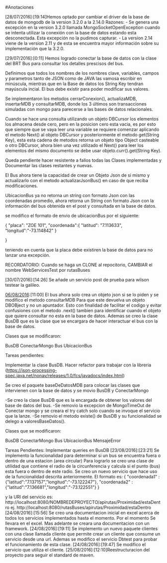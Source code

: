 #Anotaciones

[28/07/2016]:[19:14]Hemos optado por cambiar el driver de la base de datos de mongodb de la version 3.2.0
a la 2.14.0
	Razones:
		- Se genera una excepción en la version 3.2.0 llamada MongoSocketOpenException
		cuando se intenta utilizar la conexión con la base de datos estando esta desconectada.
		Esta excepción no la pudimos capturar.
		- La version 2.14 viene de la version 2.11 y de esta se encuentra mayor información
		sobre su implementación que la 3.2.0.

[29/07/2016]:[0:11] Hemos logrado conectar la base de datos con la clase del BRT Bus para consultar los detalles
prescisos del bus.

Definimos que todos los nombres de los nombres clave, variables, campos y parametros tanto de JSON como de JAVA las vamosa 
escribir en minúscula, mientras que en la Base de datos los String Key tendran mayúscula incial.
El bus debe existir para poder modificar sus valores.

Se implementaron los metodos cerrarConexion(), actualizaMDB, insertarMDB y consultarMDB, donde los 3 últimos
son transacciones simuladas con mongo para parecerse a las bases de datos relacionales.

Cuando se hace una consulta utilizando un objeto DBCursor los elementos los almacena desde cero, pero en la posicion
cero esta vacia, es por esto que siempre que se vaya leer una variable se requiere comenzar aplicando el metodo 
Next() al objeto DBCursor y posteriormente el metodo get(String Key), esta esta cadena de metodos retorna
un objeto tipo Object casteable o otro DBCursor, ahora bien una vez utilizado el Next() para leer los 
elementos del mismo documento se debe usar objeto.curr().get(String Key).

Queda pendiente hacer resistente a fallos todas las Clases implementadas y Documentar las clases restantes
y nuevas.

El Bus ahora tiene la capacidad de crear un Objeto Json de si mismo y actualizarlo con el metodo actualizarJsonBus()
en caso de que reciba modificaciones.

UbicacionBus ya no retorna un string con formato Json con las coordenadas promedio, ahora retorna un String
con formato Json con la información del bus obtenida en el post y consultada en la base de datos.

se modifico el formato de envio de ubicacionBus por el siguiente:

{
  	"placa": "ZOE 101",
	 	"coordenada":{
    		"latitud": "7.113633",
		"longitud":"-73.114842"
			}
  	
}

 teniendo en cuenta que la placa debe existiren la base de datos para no lanzar una excepción.

RECORDATORIO: Cuando se haga un CLONE al repocitorio, CAMBIAR el nombre WebServicesTest por rutasBuses


[30/07/2016]:[14:26] Se añade un servicio post de prueba para wilson testear la galileo.

[06/08/2016]:[11:00] El bus ahora solo crea un objeto json si se lo piden y se modifico el metodo consultarMDB 
Para que este devuelva un objeto DBOBject y no un apuntador. Esto con finalidad de facilitar el codigo y evitar
confusiones con el metodo .next() tambien para identificar cuando el objeto que quiere consultar no esta en la 
base de datos. Ademas se creo la clase BusDB que es la clase que se encargara de hacer interactuar el bus con la base de datos.

Clases que se modificaron:

BusDB
ConectarMongo
Bus
UbicacionBus

Tareas pendientes:

Implementar la clase BusDB.
Hacer refactor para trabajar con la libreria (https://json-processing-spec.java.net/nonav/releases/1.0/fcs/javadocs/index.html)

Se creo el paquete baseDeDatosMDB para colocar las clases que intervienen con la base de datos y se movio 
BusDB y ConectarMongo

[06/08/2016]:[18:00]
-Se creo la clase BusDB que es la encargada de obtener los valores del base de datos
del bus.
-Se removio la excepcion de MongoTimeOut de Conectar mongo y se creara el try catch solo cuando se invoque el servicio
que la lanze.
-Se removio el metodo existe() de BusDB y su funcionalidad se delego a valoresBaseDatos().

Clases que se modificaron:

BusDB
ConectarMongo
Bus
UbicacionBus
MensajeError

Tareas Pendientes:
Implementar queries en BusDB
[23/08/2016]:[23:21]
Se implemento la funcionalidad para determinar si un bus se encuentra fuera o dentro de una estacion (area circular)
Para lograrlo se creo una clase de utilidad que contiene el radio de la circunferencia y calcula si el punto (bus) esta fuera o dentro
de este radio.
Se creo un nuevo servicio que hace uso de la funcionalidad descrita anteriormente. El formato es:
{
    "coordenada1" : {"latitud":"7.137157","longitud":"-73.122247"},
    "coordenada2" : {"latitud":"7.136681","longitud":"-73.122551"}
}

y la URI del servicio es: http://localhost:8080/NOMBREDEPROYECTO/apirutas/Proximidad/estaDentro
ej. http://localhost:8080/rutasBuses/apirutas/Proximidad/estaDentro
[24/08/2016]:[15:56]
Se creo una documentacion inicial en excel acerca de todos los servicios implementados hasta el momento. Por el momento
Se llevara en el excel. Mas adelante se creara una documentacion con un framework.
[24/08/2016]:[19:11]
Se implemento un nuevo paquete clientes con una clase llamada cliente que permite crear un cliente que consume
un servicio desde una url. Ademas se modifico el servicio Dbtest para probar el funcionamiento de esta clase.
[24/08/2016]:[19:47]
Se modifico el servicio que utiliza el cliente.
[25/08/2016]:[12:10]Reestructuracion del proyecto para seguir el standard de maven.
